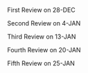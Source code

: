 First Review on 28-DEC


Second Review on 4-JAN


Third Review on 13-JAN


Fourth Review on 20-JAN

Fifth Review on 25-JAN
